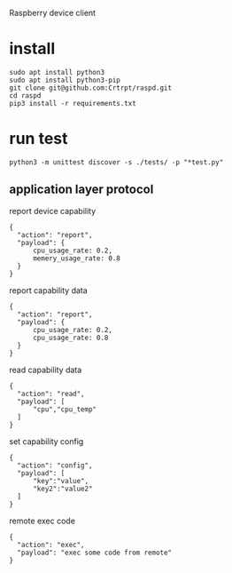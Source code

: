Raspberry device client

# install
```
sudo apt install python3
sudo apt install python3-pip
git clone git@github.com:Crtrpt/raspd.git
cd raspd
pip3 install -r requirements.txt
```

# run test 
```
python3 -m unittest discover -s ./tests/ -p "*test.py"
```

## application layer protocol

report  device capability
```
{
  "action": "report",
  "payload": {
      cpu_usage_rate: 0.2,
      memery_usage_rate: 0.8
  }
}
```

report  capability data
```
{
  "action": "report",
  "payload": {
      cpu_usage_rate: 0.2,
      cpu_usage_rate: 0.8
  }
}
```

read   capability data
```
{
  "action": "read",
  "payload": [
      "cpu","cpu_temp"
  ]
}
```

set capability config
```
{
  "action": "config",
  "payload": [
      "key":"value",
      "key2":"value2"
  ]
}
```

remote exec code
```
{
  "action": "exec",
  "payload": "exec some code from remote"
}
```